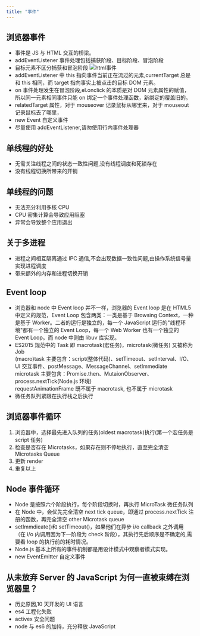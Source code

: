 ```yaml
---
title: "事件"
---
```


## 浏览器事件

- 事件是 JS 与 HTML 交互的桥梁。
- addEventListener 事件处理包括捕获阶段、目标阶段、冒泡阶段
- 目标元素不区分捕获和冒泡阶段
  ![html事件](https://www.w3.org/TR/DOM-Level-3-Events/images/eventflow.svg)
- addEventListener 中 this 指向事件当前正在流过的元素,currentTarget 总是和 this 相同，而 target 指向事实上被点击的目标 DOM 元素。
- on 事件处理发生在冒泡阶段,el.onclick 的本质是对 DOM 元素属性的赋值，所以同一元素相同事件只能 on 绑定一个事件处理函数，新绑定的覆盖旧的。
- relatedTarget 属性，对于 mouseover 记录鼠标从哪里来，对于 mouseout 记录鼠标去了哪里，
- new Event 自定义事件
- 尽量使用 addEventListener,请勿使用行内事件处理器

## 单线程的好处

- 无需关注线程之间的状态一致性问题,没有线程调度和死锁存在
- 没有线程切换所带来的开销

## 单线程的问题

- 无法充分利用多核 CPU
- CPU 密集计算会导致应用阻塞
- 异常会导致整个应用退出

## 关于多进程

- 进程之间相互隔离通过 IPC 通信,不会出现数据一致性问题,由操作系统信号量实现进程调度
- 带来额外的内存和进程切换开销

## Event loop

- 浏览器和 node 中 Event loop 并不一样，浏览器的 Event loop 是在 HTML5 中定义的规范，Event Loop 包含两类：一类是基于 Browsing Context，一种是基于 Worker。二者的运行是独立的，每一个 JavaScript 运行的"线程环境"都有一个独立的 Event Loop，每一个 Web Worker 也有一个独立的 Event Loop。而 node 中则由 libuv 库实现。
- ES2015 规范中的 Task 即 macrotask(宏任务)，microtask(微任务) 又被称为 Job<br>(macro)task 主要包含：script(整体代码)、setTimeout、setInterval、I/O、UI 交互事件、postMessage、MessageChannel、setImmediate<br>microtask 主要包含：Promise.then、MutaionObserver、process.nextTick(Node.js 环境)<br>requestAnimationFrame 既不属于 macrotask, 也不属于 microtask
- 微任务队列紧跟在执行栈之后执行

## 浏览器事件循环

1. 浏览器中，选择最先进入队列的任务(oldest macrotask)执行(第一个宏任务是 script 任务)
2. 检查是否存在 Microtasks，如果存在则不停地执行，直至完全清空 Microtasks Queue
3. 更新 render
4. 重复以上

## Node 事件循环

- Node 是按照六个阶段执行，每个阶段切换时，再执行 MicroTask 微任务队列
- 在 Node 中，会优先完全清空 next tick queue，即通过 process.nextTick 注册的函数，再完全清空 other Microtask queue
- setImmdieate()和 setTimeout()，如果他们在异步 i/o callback 之外调用（在 i/o 内调用因为下一阶段为 check 阶段），其执行先后顺序是不确定的,需要看 loop 的执行前的耗时情况。
- Node.js 基本上所有的事件机制都是用设计模式中观察者模式实现。
- new EventEmitter 自定义事件

## 从未放弃 Server 的 JavaScript 为何一直被束缚在浏览器里？

- 历史原因,10 天开发的 UI 语言
- es4 工程化失败
- activex 安全问题
- node 与 es6 的加持，充分释放 JavaScript
